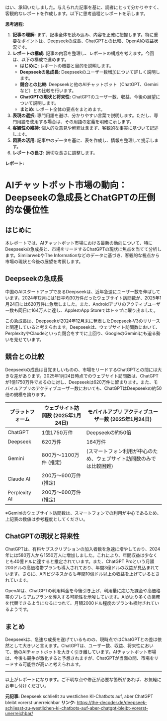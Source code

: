 はい、承知いたしました。与えられた記事を基に、読者にとって分かりやすく、客観的なレポートを作成します。以下に思考過程とレポートを示します。

**思考過程:**

1.  **記事の理解:** まず、記事全体を読み込み、内容を正確に把握します。特に重要なポイントは、Deepseekの成長、ChatGPTとの比較、OpenAIの収益状況です。
2.  **レポートの構成:** 記事の内容を整理し、レポートの構成を考えます。今回は、以下の構成で進めます。
    *   **はじめに:** レポートの概要と目的を説明します。
    *   **Deepseekの急成長:** Deepseekのユーザー数増加について詳しく説明します。
    *   **競合との比較:** Deepseekと他のAIチャットボット（ChatGPT、Geminiなど）との比較を行います。
    *   **ChatGPTの現状と将来性:** ChatGPTのユーザー数、収益、今後の展望について説明します。
    *   **まとめ:** レポート全体の要点をまとめます。
3.  **表現の選択:** 専門用語を避け、分かりやすい言葉で説明します。ただし、専門用語を使用する場合は、その用語の定義を明確に示します。
4.  **客観性の維持:** 個人的な意見や解釈は含まず、客観的な事実に基づいて記述します。
5.  **図表の活用:** 記事中のデータを基に、表を作成し、情報を整理して提示します。
6.  **レポートの長さ:** 適切な長さに調整します。

**レポート:**

# AIチャットボット市場の動向：Deepseekの急成長とChatGPTの圧倒的な優位性

## はじめに

本レポートでは、AIチャットボット市場における最新の動向について、特にDeepseekの急成長と、市場をリードするChatGPTの現状に焦点を当てて分析します。SimilarwebやThe Informationなどのデータに基づき、客観的な視点から市場の現状と今後の展望を考察します。

## Deepseekの急成長

中国のAIスタートアップであるDeepseekは、近年急速にユーザー数を伸ばしています。2024年12月には1日平均30万件だったウェブサイト訪問数が、2025年1月24日には620万件に急増しました。また、Androidアプリのアクティブユーザー数も同日に164万人に達し、AppleのApp Storeではトップに躍り出ました。

この急成長は、Deepseekが2024年12月末に発表したDeepseek-V3のリリースと関連していると考えられます。Deepseekは、ウェブサイト訪問数において、PerplexityやClaudeといった競合をすでに上回り、GoogleのGeminiにも迫る勢いを見せています。

## 競合との比較

Deepseekの成長は目覚ましいものの、市場をリードするChatGPTとの間には大きな差があります。2025年1月24日時点でのウェブサイト訪問数は、ChatGPTが1億1750万件であるのに対し、Deepseekは620万件に留まります。また、モバイルアプリのアクティブユーザー数においても、ChatGPTはDeepseekの約50倍の規模を誇ります。

| プラットフォーム | ウェブサイト訪問数 (2025年1月24日) | モバイルアプリ アクティブユーザー数 (2025年1月24日) |
|---|---|---|
| ChatGPT | 1億1750万件 | Deepseekの約50倍 |
| Deepseek | 620万件 | 164万件 |
| Gemini | 800万～1100万件 (推定) |  (スマートフォン利用が中心のため、ウェブサイト訪問数のみでは比較困難) |
| Claude AI | 200万～600万件 (推定) |  |
| Perplexity AI | 200万～600万件 (推定) |  |

※Geminiのウェブサイト訪問数は、スマートフォンでの利用が中心であるため、上記表の数値は参考程度としてください。

## ChatGPTの現状と将来性

ChatGPTは、有料サブスクリプションの加入者数を急速に増やしており、2024年には580万人から1550万人に増加しました。これにより、年間収益は少なくとも40億ドルに達すると推定されています。また、ChatGPT Proという月額200ドルの高価格帯プランも導入されており、年間3億ドルの収益が見込まれています。さらに、APIビジネスからも年間10億ドル以上の収益を上げているとされています。

OpenAIは、ChatGPTの利用料金を今後引き上げ、利用量に応じた課金や高価格帯のプレミアムプランを導入する可能性を示唆しています。AIがより多くの業務を代替できるようになるにつれて、月額2000ドル程度のプランも検討されているようです。

## まとめ

Deepseekは、急速な成長を遂げているものの、現時点ではChatGPTとの差は依然として大きいと言えます。ChatGPTは、ユーザー数、収益、将来性において、他のAIチャットボットを大きく引き離しています。AIチャットボット市場は、今後も競争が激化すると予想されますが、ChatGPTが当面の間、市場をリードする可能性が高いと考えられます。

---

以上がレポートになります。ご不明な点や修正が必要な箇所があれば、お気軽にお申し付けください。


**元記事:** Deepseek schließt zu westlichen KI-Chatbots auf, aber ChatGPT bleibt vorerst unerreichbar
**リンク:** https://the-decoder.de/deepseek-schliesst-zu-westlichen-ki-chatbots-auf-aber-chatgpt-bleibt-vorerst-unerreichbar/